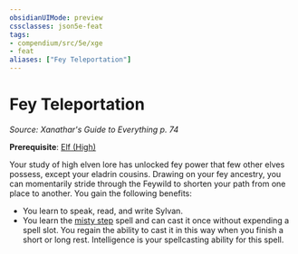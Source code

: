 ```yaml
---
obsidianUIMode: preview
cssclasses: json5e-feat
tags:
- compendium/src/5e/xge
- feat
aliases: ["Fey Teleportation"]
---
```

# Fey Teleportation
*Source: Xanathar's Guide to Everything p. 74*  

**Prerequisite**: [Elf (High)](/compendium/races/elf-high.md)

Your study of high elven lore has unlocked fey power that few other elves possess, except your eladrin cousins. Drawing on your fey ancestry, you can momentarily stride through the Feywild to shorten your path from one place to another. You gain the following benefits:

- You learn to speak, read, and write Sylvan.  
- You learn the [misty step](/compendium/spells/misty-step.md) spell and can cast it once without expending a spell slot. You regain the ability to cast it in this way when you finish a short or long rest. Intelligence is your spellcasting ability for this spell.